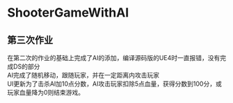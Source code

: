 # ShooterGameWithAI
## 第三次作业
在第二次的作业的基础上完成了AI的添加，编译源码版的UE4时一直报错，没有完成DS的部分  
AI完成了随机移动，跟随玩家，并在一定距离内攻击玩家  
UI更新为了击杀AI加10点分数，AI攻击玩家扣除5点血量，获得分数到100分，或玩家血量降为0则结束游戏。
